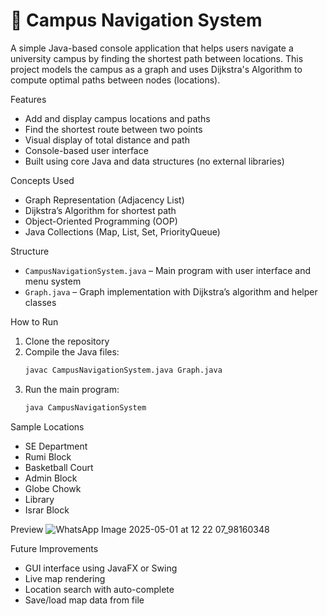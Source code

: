 

# 🧭 Campus Navigation System

A simple Java-based console application that helps users navigate a university campus by finding the shortest path between locations. This project models the campus as a graph and uses Dijkstra's Algorithm to compute optimal paths between nodes (locations).

 Features

- Add and display campus locations and paths  
- Find the shortest route between two points  
- Visual display of total distance and path  
- Console-based user interface  
- Built using core Java and data structures (no external libraries)

 Concepts Used

- Graph Representation (Adjacency List)  
- Dijkstra’s Algorithm for shortest path  
- Object-Oriented Programming (OOP)  
- Java Collections (Map, List, Set, PriorityQueue)

 Structure

- `CampusNavigationSystem.java` – Main program with user interface and menu system  
- `Graph.java` – Graph implementation with Dijkstra’s algorithm and helper classes

 How to Run

1. Clone the repository  
2. Compile the Java files:
   ```bash
   javac CampusNavigationSystem.java Graph.java
   ```
3. Run the main program:
   ```bash
   java CampusNavigationSystem
   ```

 Sample Locations

- SE Department  
- Rumi Block  
- Basketball Court  
- Admin Block  
- Globe Chowk  
- Library  
- Israr Block  

Preview
![WhatsApp Image 2025-05-01 at 12 22 07_98160348](https://github.com/user-attachments/assets/07dd889d-1f1c-4d00-a442-dfb4a7673029)

 Future Improvements

- GUI interface using JavaFX or Swing  
- Live map rendering  
- Location search with auto-complete  
- Save/load map data from file

